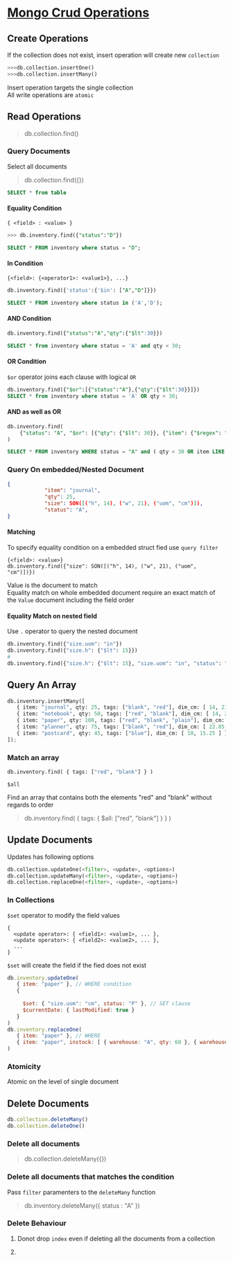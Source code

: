# [Mongo Crud Operations](https://www.mongodb.com/docs/manual/crud/)

## Create Operations  

If the collection does not exist, insert operation will create new `collection`

```py
>>>db.collection.insertOne()
>>>db.collection.insertMany()
```

Insert operation targets the single collection  
All write operations are `atomic`  

## Read Operations  

> db.collection.find()

### Query Documents  

Select all documents

>db.collection.find({})

```sql
SELECT * from table
```

#### Equality Condition

~~~
{ <field> : <value> }
~~~

```sql
>>> db.inventory.find({"status":"D"})

SELECT * FROM inventory where status = "D";

```

#### In Condition 

~~~
{<field>: {<operator1>: <value1>}, ...}
~~~

```sql
db.inventory.find({'status':{'$in': ["A","D"]}})

SELECT * FROM inventory where status in ('A','D');

```

#### AND Condition

```sql
db.inventory.find({"status":"A","qty":{"$lt":30}})

SELECT * from inventory where status = 'A' and qty < 30; 
```

#### OR Condition

`$or` operator joins each clause with logical `OR`  

```sql
db.inventory.find({"$or":[{"status":"A"},{"qty":{"$lt":30}}]})
SELECT * from inventory where status = 'A' OR qty < 30;
```

#### AND as well as OR

```sql
db.inventory.find(
    {"status": "A", "$or": [{"qty": {"$lt": 30}}, {"item": {"$regex": "^p"}}]}
)

SELECT * FROM inventory WHERE status = "A" and ( qty < 30 OR item LIKE "p*")

```


### Query On embedded/Nested Document

```json
{
            "item": "journal",
            "qty": 25,
            "size": SON([("h", 14), ("w", 21), ("uom", "cm")]),
            "status": "A",
}
```

#### Matching 

To specify equality condition on a embedded struct fied use `query filter` 

```text
{<field>: <value>}
db.inventory.find({"size": SON([("h", 14), ("w", 21), ("uom", "cm")])})
```

Value is the document to match  
Equality match on whole embedded document require an exact match of the `Value` document including the field order  

#### Equality Match on nested field  

Use `.` operator to query the nested document 

```python
db.inventory.find({"size.uom": "in"})
db.inventory.find({"size.h": {"$lt": 15}})
# 
db.inventory.find({"size.h": {"$lt": 15}, "size.uom": "in", "status": "D"})
```

## Query An Array

```python
db.inventory.insertMany([
   { item: "journal", qty: 25, tags: ["blank", "red"], dim_cm: [ 14, 21 ] },
   { item: "notebook", qty: 50, tags: ["red", "blank"], dim_cm: [ 14, 21 ] },
   { item: "paper", qty: 100, tags: ["red", "blank", "plain"], dim_cm: [ 14, 21 ] },
   { item: "planner", qty: 75, tags: ["blank", "red"], dim_cm: [ 22.85, 30 ] },
   { item: "postcard", qty: 45, tags: ["blue"], dim_cm: [ 10, 15.25 ] }
]);
```

### Match an array

```python
db.inventory.find( { tags: ["red", "blank"] } )
```

`$all`

Find an array that contains both the elements "red" and "blank" without regards to order 

>db.inventory.find( { tags: { $all: ["red", "blank"] } } )



## Update Documents

Updates has following options

```python
db.collection.updateOne(<filter>, <update>, <options>)
db.collection.updateMany(<filter>, <update>, <options>)
db.collection.replaceOne(<filter>, <update>, <options>)
```

### In Collections

`$set` operator to modify the field values 

```text
{
  <update operator>: { <field1>: <value1>, ... },
  <update operator>: { <field2>: <value2>, ... },
  ...
}
```

`$set` will create the field if the fied does not exist 

```js
db.inventory.updateOne(
   { item: "paper" }, // WHERE condition
   {
    
     $set: { "size.uom": "cm", status: "P" }, // SET clause
     $currentDate: { lastModified: true }
   }
)
db.inventory.replaceOne(
   { item: "paper" }, // WHERE
   { item: "paper", instock: [ { warehouse: "A", qty: 60 }, { warehouse: "B", qty: 40 } ] }
)

```

### Atomicity 

Atomic on the level of single document

## Delete Documents

```js
db.collection.deleteMany()
db.collection.deleteOne()
```

### Delete all documents

>db.collection.deleteMany({})

### Delete all documents that matches the condition

Pass `filter` paramenters to the `deleteMany` function
>db.inventory.deleteMany({ status : "A" })


### Delete Behaviour

1. Donot drop `index` even if deleting all the documents from a collection

2. 